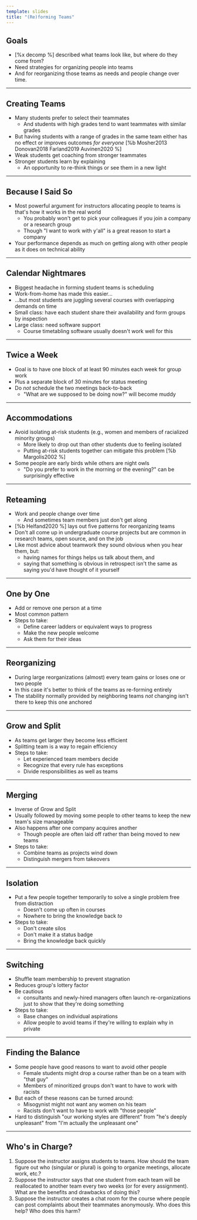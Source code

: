 ```yaml
---
template: slides
title: "(Re)forming Teams"
---
```


## Goals

-   [%x decomp %] described what teams look like, but where do they come from?
-   Need strategies for organizing people into teams
-   And for reorganizing those teams as needs and people change over time.

---

## Creating Teams

-   Many students prefer to select their teammates
    -   And students with high grades tend to want teammates with similar grades
-   But having students with a range of grades in the same team
    either has no effect or improves outcomes *for everyone*
    [%b Mosher2013 Donovan2018 Farland2019 Auvinen2020 %]
-   Weak students get coaching from stronger teammates
-   Stronger students learn by explaining
    -   An opportunity to re-think things or see them in a new light

---

## Because I Said So

-   Most powerful argument for instructors allocating people to teams
    is that's how it works in the real world
    -   You probably won't get to pick your colleagues
        if you join a company or a research group
    -   Though "I want to work with y'all" is a great reason to start a company
-   Your performance depends as much on getting along with other people
    as it does on technical ability

---

## Calendar Nightmares

-   Biggest headache in forming student teams is scheduling
-   Work-from-home has made this easier…
-   …but most students are juggling several courses with overlapping demands on time
-   Small class:
    have each student share their availability and form groups by inspection
-   Large class:
    need software support
    -   Course timetabling software usually doesn't work well for this

---

## Twice a Week

-   Goal is to have one block of at least 90 minutes each week for group work
-   Plus a separate block of 30 minutes for status meeting
-   Do *not* schedule the two meetings back-to-back
    -   "What are we supposed to be doing now?" will become muddy

---

## Accommodations

-   Avoid isolating at-risk students
    (e.g., women and members of racialized minority groups)
    -   More likely to drop out than other students due to feeling isolated
    -   Putting at-risk students together can mitigate this problem [%b Margolis2002 %]
-   Some people are early birds while others are night owls
    -   "Do you prefer to work in the morning or the evening?"
        can be surprisingly effective

---

## Reteaming

-   Work and people change over time
    -   And sometimes team members just don't get along
-   [%b Helfand2020 %] lays out five patterns for reorganizing teams
-   Don't all come up in undergraduate course projects
    but are common in research teams, open source, and on the job
-   Like most advice about teamwork they sound obvious when you hear them, but:
    -   having names for things helps us talk about them, and
    -   saying that something is obvious in retrospect
        isn't the same as saying you'd have thought of it yourself

---

## One by One

-   Add or remove one person at a time
-   Most common pattern
-   Steps to take:
    -   Define career ladders or equivalent ways to progress
    -   Make the new people welcome
    -   Ask them for their ideas

---

<!--# class="aside" -->

## Reorganizing

-   During large reorganizations (almost) every team gains or loses one or two people
-   In this case it's better to think of the teams as re-forming entirely
-   The stability normally provided by neighboring teams *not* changing
    isn't there to keep this one anchored

---

## Grow and Split

-   As teams get larger they become less efficient
-   Splitting team is a way to regain efficiency
-   Steps to take:
    -   Let experienced team members decide
    -   Recognize that every rule has exceptions
    -   Divide responsibilities as well as teams

---

## Merging

-   Inverse of Grow and Split
-   Usually followed by moving some people to other teams
    to keep the new team's size manageable
-   Also happens after one company acquires another
    -   Though people are often laid off rather than being moved to new teams
-   Steps to take:
    -   Combine teams as projects wind down
    -   Distinguish mergers from takeovers

---

## Isolation

-   Put a few people together temporarily to solve a single problem free from distraction
    -   Doesn't come up often in courses
    -   Nowhere to bring the knowledge back *to*
-   Steps to take:
    -   Don't create silos
    -   Don't make it a status badge
    -   Bring the knowledge back quickly

---

## Switching

-   Shuffle team membership to prevent stagnation
-   Reduces group's lottery factor
-   Be cautious
    -   consultants and newly-hired managers often launch re-organizations
        just to show that they're doing something
-   Steps to take:
    -   Base changes on individual aspirations
    -   Allow people to avoid teams if they're willing to explain why in private

---

<!--# class="aside" -->

## Finding the Balance

-   Some people have good reasons to want to avoid other people
    -   Female students might drop a course rather than be on a team with "that guy"
    -   Members of minoritized groups don't want to have to work with racists
-   But each of these reasons can be turned around:
    -   Misogynist might not want any women on his team
    -   Racists don't want to have to work with "those people"
-   Hard to distinguish "our working styles are different"
    from "he's deeply unpleasant"
    from "I'm actually the unpleasant one"

---

<!--# class="exercise" -->

## Who's in Charge?

1.  Suppose the instructor assigns students to teams.
    How should the team figure out who (singular or plural) is going to organize meetings,
    allocate work,
    etc.?
2.  Suppose the instructor says that one student from each team
    will be reallocated to another team every two weeks (or for every assignment).
    What are the benefits and drawbacks of doing this?
3.  Suppose the instructor creates a chat room for the course
    where people can post complaints about their teammates anonymously.
    Who does this help? Who does this harm?
